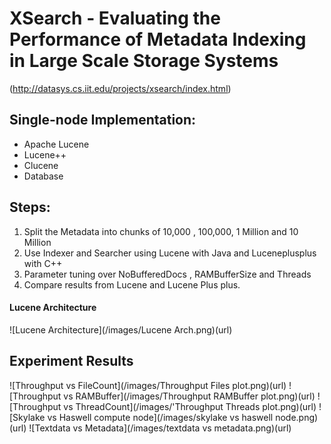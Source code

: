 # XSearch - Evaluating the Performance of Metadata Indexing in Large Scale Storage Systems
(http://datasys.cs.iit.edu/projects/xsearch/index.html)
## Single-node Implementation:
  * Apache Lucene
  * Lucene++
  * Clucene
  * Database

## Steps: 
1. Split the Metadata into chunks of 10,000 , 100,000, 1 Million and 10 Million
2. Use Indexer and Searcher using Lucene with Java and Luceneplusplus with C++
3. Parameter tuning over NoBufferedDocs , RAMBufferSize and Threads
4. Compare results from Lucene and Lucene Plus plus. 

#### Lucene Architecture
![Lucene Architecture](/images/Lucene Arch.png)(url)

## Experiment Results
![Throughput vs FileCount](/images/Throughput Files plot.png)(url)
![Throughput vs RAMBuffer](/images/Throughput RAMBuffer plot.png)(url)
![Throughput vs ThreadCount](/images/'Throughput Threads plot.png)(url)
![Skylake vs Haswell compute node](/images/skylake vs haswell node.png)(url)
![Textdata vs Metadata](/images/textdata vs metadata.png)(url)
